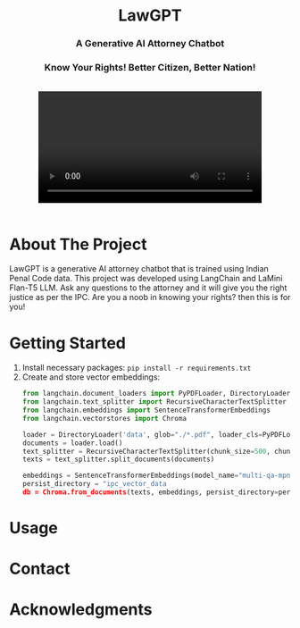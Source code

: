 <h1 align="center">LawGPT</h1>
<h3 align="center">A Generative AI Attorney Chatbot</h1>
<h3 align="center">Know Your Rights! Better Citizen, Better Nation!</h1>

<div align="center">
  <br>
  <video src="https://github.com/harshitv804/LawGPT/assets/100853494/b67d4576-70b1-4b3d-ba73-f855c8b3723b" width="400" />
  <br>
</div>
<br>

# About The Project
LawGPT is a generative AI attorney chatbot that is trained using Indian Penal Code data. This project was developed using LangChain and LaMini Flan-T5 LLM. Ask any questions to the attorney and it will give you the right justice as per the IPC. Are you a noob in knowing your rights? then this is for you!
<br>

# Getting Started

1. Install necessary packages: `pip install -r requirements.txt`
2. Create and store vector embeddings:
   ```py
   from langchain.document_loaders import PyPDFLoader, DirectoryLoader
   from langchain.text_splitter import RecursiveCharacterTextSplitter
   from langchain.embeddings import SentenceTransformerEmbeddings
   from langchain.vectorstores import Chroma
   
   loader = DirectoryLoader('data', glob="./*.pdf", loader_cls=PyPDFLoader)
   documents = loader.load()
   text_splitter = RecursiveCharacterTextSplitter(chunk_size=500, chunk_overlap=200)
   texts = text_splitter.split_documents(documents)

   embeddings = SentenceTransformerEmbeddings(model_name="multi-qa-mpnet-base-dot-v1")
   persist_directory = "ipc_vector_data
   db = Chroma.from_documents(texts, embeddings, persist_directory=persist_directory)
   ```

# Usage

# Contact

# Acknowledgments
